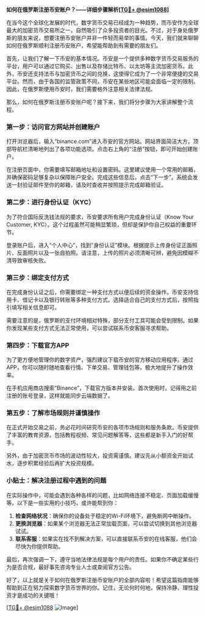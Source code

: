 **如何在俄罗斯注册币安账户？——详细步骤解析[[TG💪+ @esim1088](https://t.me/s/esim1088)]**

在当今这个全球化发展的时代，数字货币交易已经成为一种趋势，而币安作为全球最大的加密货币交易所之一，自然吸引了众多投资者的目光。不过，对于身处俄罗斯的朋友来说，想要注册币安账户并非一件轻而易举的事情。今天，我们就来聊聊如何在俄罗斯顺利注册币安账户，希望能帮助到有需要的朋友们。

首先，让我们了解一下币安的基本情况。币安是一个提供多种数字货币交易服务的平台，用户可以通过它购买、出售以及存储比特币、以太坊等主流加密货币。此外，币安还支持法币与加密货币之间的兑换，这使得它成为了一个非常便捷的交易平台。然而，由于各国的监管政策不同，币安在某些地区可能会面临一定的限制。因此，在俄罗斯使用币安时，我们需要格外注意相关法律法规。

那么，如何在俄罗斯注册币安账户呢？接下来，我们将分步骤为大家讲解整个流程。

### **第一步：访问官方网站并创建账户**
打开浏览器后，输入“binance.com”进入币安的官方网站。网站界面简洁大方，顶部导航栏清晰地列出了各项功能选项。点击右上角的“注册”按钮，即可开始创建账户。

在注册页面中，你需要填写邮箱地址和设置密码。这里建议使用一个常用的邮箱，并确保密码足够复杂以保障账户安全。完成这些信息后，点击“下一步”。系统会发送一封验证邮件至你的邮箱，请及时查收并按照提示完成邮箱验证。

### **第二步：进行身份认证（KYC）**
为了符合国际反洗钱法规的要求，币安要求所有用户完成身份认证（Know Your Customer, KYC）。这个过程虽然可能稍显繁琐，但却是保护你自己权益的重要环节。

登录账户后，进入“个人中心”，找到“身份认证”模块。根据提示上传身份证正面照片、反面照片以及一张自拍照。请注意，上传的照片必须清晰可辨，避免因模糊不清导致审核失败。

### **第三步：绑定支付方式**
在完成身份认证之后，你需要绑定一种支付方式以便后续的资金操作。币安支持信用卡、借记卡以及银行转账等多种支付方式。选择适合自己的支付方式后，按照指引填写相关信息即可。

需要注意的是，俄罗斯的支付环境相对特殊，部分支付工具可能会受到限制。如果你发现某些支付方式无法正常使用，可以尝试联系币安客服寻求帮助。

### **第四步：下载官方APP**
为了更方便地管理你的数字资产，强烈建议下载币安的官方移动应用程序。通过APP，你可以随时随地查看行情、下单交易、管理钱包等，极大地提升了操作效率。

在手机应用商店搜索“Binance”，下载官方版本并安装。首次使用时，记得用之前注册的账号登录，这样就能同步云端数据了。

### **第五步：了解市场规则并谨慎操作**
在正式开始交易之前，务必花时间研究币安的各项市场规则和服务条款。币安提供了丰富的教育资源，包括教程视频、常见问题解答等，这些都是新手入门的好帮手。

另外，由于加密货币市场的波动性较大，投资需谨慎。建议先从小额资金开始试水，逐步积累经验后再扩大投资规模。

### **小贴士：解决注册过程中遇到的问题**
在实际操作中，可能会遇到各种各样的问题，比如网络连接不稳定、页面加载缓慢等。以下是一些实用的小技巧，或许能帮到你：

1. **检查网络状况**：确保你的设备处于稳定的Wi-Fi环境下，避免断网中断操作。
2. **更换浏览器**：如果某个浏览器无法正常加载页面，可以尝试切换到其他浏览器试试。
3. **联系客服**：如果实在找不到解决方案，可以直接联系币安的在线客服，他们会尽快为你提供帮助。

最后，再次强调一下，遵守当地法律法规是每个用户的责任。如果你不确定某些行为是否合规，最好事先咨询专业人士或查阅官方公告。

好了，以上就是关于如何在俄罗斯注册币安账户的全部内容啦！希望这篇指南能够帮助到正在努力探索数字货币世界的你。记住，无论何时何地，保持冷静、理性投资才是成功的关键哦！

[[TG💪+ @esim1088](https://t.me/s/esim1088) ![Image](https://i.postimg.cc/4NQfJmqS/Snipaste-2025-05-13-00-14-12.png)]